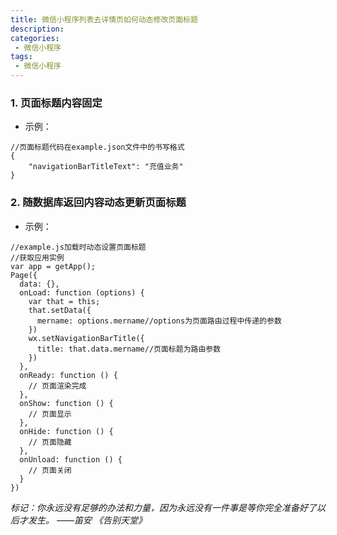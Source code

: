 ```yaml
---
title: 微信小程序列表去详情页如何动态修改页面标题
description: 
categories:
 - 微信小程序
tags:
 - 微信小程序
---
```


### 1. 页面标题内容固定

- 示例：

```
//页面标题代码在example.json文件中的书写格式
{
    "navigationBarTitleText": "充值业务"
}
```

### 2. 随数据库返回内容动态更新页面标题

- 示例：

```
//example.js加载时动态设置页面标题
//获取应用实例
var app = getApp();
Page({
  data: {},
  onLoad: function (options) {
    var that = this;
    that.setData({
      mername: options.mername//options为页面路由过程中传递的参数
    })
    wx.setNavigationBarTitle({
      title: that.data.mername//页面标题为路由参数
    })
  },
  onReady: function () {
    // 页面渲染完成
  },
  onShow: function () {
    // 页面显示
  },
  onHide: function () {
    // 页面隐藏
  },
  onUnload: function () {
    // 页面关闭
  }
})
```
 
*标记：你永远没有足够的办法和力量，因为永远没有一件事是等你完全准备好了以后才发生。
——笛安 《告别天堂》*